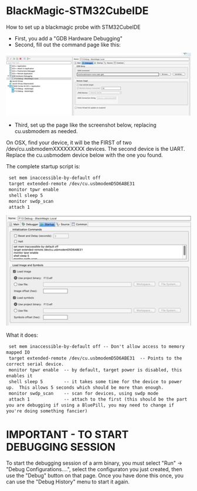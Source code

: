 # BlackMagic-STM32CubeIDE
How to set up a blackmagic probe with STM32CubeIDE

* First, you add a "GDB Hardware Debugging"
* Second, fill out the command page like this:

![ScreenShot](Blackmagic-1.jpg)

* Third, set up the page like the screenshot below, replacing cu.usbmodem as needed.

On OSX, find your device, it will be the FIRST of two /dev/cu.usbmodemXXXXXXXXX devices. The second device is the UART. Replace the cu.usbmodem device below with the one you found.

The complete startup script is:

     set mem inaccessible-by-default off
     target extended-remote /dev/cu.usbmodemD5D6ABE31
     monitor tpwr enable
     shell sleep 5
     monitor swdp_scan
     attach 1


![ScreenShot](BlackMagic-Startup.jpg)

What it does:

     set mem inaccessible-by-default off -- Don't allow access to memory mapped IO
     target extended-remote /dev/cu.usbmodemD5D6ABE31  -- Points to the correct serial device.
     monitor tpwr enable  -- by default, target power is disabled, this enables it
     shell sleep 5        -- it takes some time for the device to power up.  This allows 5 seconds which should be more than enough.
     monitor swdp_scan    -- scan for devices, using swdp mode
     attach 1             -- attach to the first (this should be the part you are debugging if using a BluePill, you may need to change if you're doing something fancier)

# IMPORTANT - TO START DEBUGGING SESSION
To start the debugging session of a arm binary, you must select "Run" -> "Debug Configurations....", select the configuraton you just created, then use the "Debug" button on that page.  Once you have done this once, you can use the "Debug History" menu to start it again.
